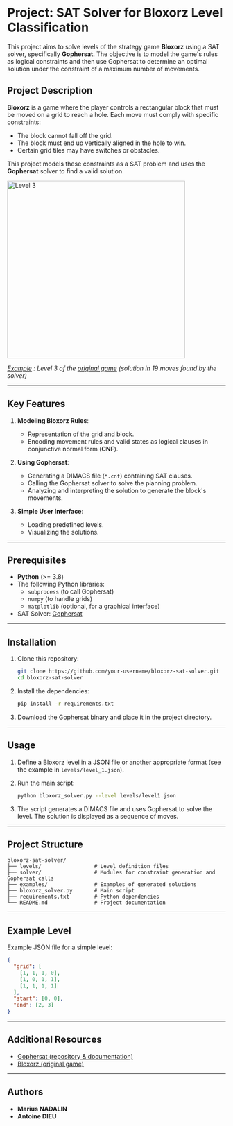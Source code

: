 # Project: SAT Solver for Bloxorz Level Classification

This project aims to solve levels of the strategy game **Bloxorz** using a SAT solver, specifically **Gophersat**. The objective is to model the game's rules as logical constraints and then use Gophersat to determine an optimal solution under the constraint of a maximum number of movements.

## Project Description

**Bloxorz** is a game where the player controls a rectangular block that must be moved on a grid to reach a hole. Each move must comply with specific constraints:

- The block cannot fall off the grid.
- The block must end up vertically aligned in the hole to win.
- Certain grid tiles may have switches or obstacles.

This project models these constraints as a SAT problem and uses the **Gophersat** solver to find a valid solution.

<img src=./Images/lvl3solve.gif alt="Level 3" style="width:410px;"/>

*<ins>Example</ins> : Level 3 of the [original game](#additional-resources) (solution in 19 moves found by the solver)*

---

## Key Features

1. **Modeling Bloxorz Rules**:
   - Representation of the grid and block.
   - Encoding movement rules and valid states as logical clauses in conjunctive normal form (**CNF**).

2. **Using Gophersat**:
   - Generating a DIMACS file  (`*.cnf`) containing SAT clauses.
   - Calling the Gophersat solver to solve the planning problem.
   - Analyzing and interpreting the solution to generate the block's movements.

3. **Simple User Interface**:
   - Loading predefined levels.
   - Visualizing the solutions.

---

## Prerequisites

- **Python** (>= 3.8)
- The following Python libraries:
  - `subprocess` (to call Gophersat)
  - `numpy` (to handle grids)
  - `matplotlib` (optional, for a graphical interface)
- SAT Solver: [Gophersat](#additional-resources)

---

## Installation

1. Clone this repository:
   ```bash
   git clone https://github.com/your-username/bloxorz-sat-solver.git
   cd bloxorz-sat-solver
   ```

2. Install the dependencies:
   ```bash
   pip install -r requirements.txt
   ```

3. Download the Gophersat binary and place it in the project directory.

---

## Usage

1. Define a Bloxorz level in a JSON file or another appropriate format (see the example in `levels/level_1.json`).

2. Run the main script:
   ```bash
   python bloxorz_solver.py --level levels/level1.json
   ```

3. The script generates a DIMACS file and uses Gophersat to solve the level. The solution is displayed as a sequence of moves.

---

## Project Structure

```plaintext
bloxorz-sat-solver/
├── levels/                 # Level definition files
├── solver/                 # Modules for constraint generation and Gophersat calls
├── examples/               # Examples of generated solutions
├── bloxorz_solver.py       # Main script
├── requirements.txt        # Python dependencies
└── README.md               # Project documentation
```

---

## Example Level

Example JSON file for a simple level:
```json
{
  "grid": [
    [1, 1, 1, 0],
    [1, 0, 1, 1],
    [1, 1, 1, 1]
  ],
  "start": [0, 0],
  "end": [2, 3]
}
```

---

## Additional Resources

- [Gophersat (repository & documentation)](https://github.com/crillab/gophersat)
- [Bloxorz (original game)](https://www.coolmathgames.com/0-bloxorz)

---

## Authors

- **Marius NADALIN**
- **Antoine DIEU**

